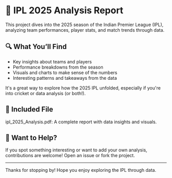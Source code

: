 # 🏏 IPL 2025 Analysis Report

This project dives into the 2025 season of the Indian Premier League (IPL), analyzing team performances, player stats, and match trends through data.

## 🔍 What You’ll Find

- Key insights about teams and players
- Performance breakdowns from the season
- Visuals and charts to make sense of the numbers
- Interesting patterns and takeaways from the data

It's a great way to explore how the 2025 IPL unfolded, especially if you're into cricket or data analysis (or both!).

## 📄 Included File

ipl_2025_Analysis.pdf: A complete report with data insights and visuals.

## 🙌 Want to Help?

If you spot something interesting or want to add your own analysis, contributions are welcome! Open an issue or fork the project.

---

Thanks for stopping by! Hope you enjoy exploring the IPL through data.


